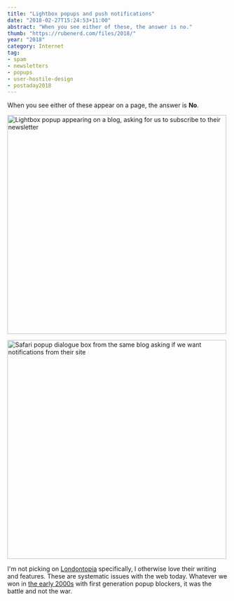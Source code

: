 ```yaml
---
title: "Lightbox popups and push notifications"
date: "2018-02-27T15:24:53+11:00"
abstract: "When you see either of these, the answer is no."
thumb: "https://rubenerd.com/files/2018/"
year: "2018"
category: Internet
tag:
- spam
- newsletters
- popups
- user-hostile-design
- postaday2018
---
```

When you see either of these appear on a page, the answer is **No**.

<p><img src="https://rubenerd.com/files/2018/lightbox-newsletter.png" alt="Lightbox popup appearing on a blog, asking for us to subscribe to their newsletter" style="width:500px;" /></p>
<p><img src="https://rubenerd.com/files/2018/popup-notifications.png" alt="Safari popup dialogue box from the same blog asking if we want notifications from their site" style="width:500px;" /></p>

I'm not picking on [Londontopia] specifically, I otherwise love their writing and features. These are systematic issues with the web today. Whatever we won in [the early 2000s] with first generation popup blockers, it was the battle and not the war.

[Londontopia]: https://londontopia.net/
[the early 2000s]: https://rubenerd.com/photo-of-my-desk-in-2005/ "Blog post about my desk in 2005"
